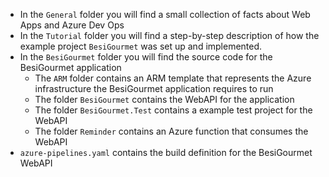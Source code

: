 * In the `General` folder you will find a small collection of facts about Web Apps and Azure Dev Ops
* In the `Tutorial` folder you will find a step-by-step description of how the example project `BesiGourmet` was set up and implemented.
* In the `BesiGourmet` folder you will find the source code for the BesiGourmet application
  * The `ARM` folder contains an ARM template that represents the Azure infrastructure the BesiGourmet application requires to run
  * The folder `BesiGourmet` contains the WebAPI for the application
  * The folder `BesiGourmet.Test` contains a example test project for the WebAPI
  * The folder `Reminder` contains an Azure function that consumes the WebAPI
* `azure-pipelines.yaml` contains the build definition for the BesiGourmet WebAPI